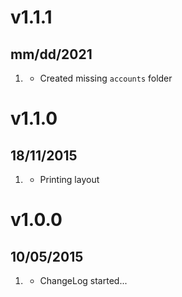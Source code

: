 # v1.1.1
## mm/dd/2021

1. [](#new)
   * Created missing `accounts` folder

# v1.1.0
## 18/11/2015

1. [](#new)
    * Printing layout
    
# v1.0.0
## 10/05/2015

1. [](#new)
    * ChangeLog started...

